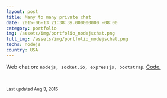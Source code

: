 ```yaml
---
layout: post
title: Many to many private chat
date: 2015-06-13 21:38:39.000000000 -08:00
category: portfolio
img: /assets/img/portfolio_nodejschat.png
full_img: /assets/img/portfolio_nodejschat.png
techs: nodejs
country: USA
---
```


<p class="card-text">Web chat on: <code>nodejs, socket.io, expressjs, bootstrap</code>. <a href="https://github.com/4db/nodejs_private_chat">Code.</a></p>
<br>
<p class="card-text"><i class="ion-social-github-outline wow fadeIn text-primary" style="visibility: visible; animation-name: fadeIn;"></i><small class="text-muted"> Last updated Aug 3, 2015</small></p>